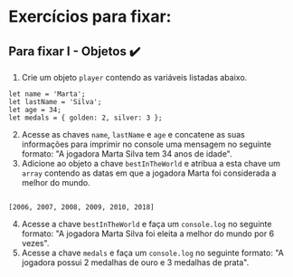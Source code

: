 # Exercícios para fixar:

## Para fixar I - Objetos :heavy_check_mark:

1. Crie um objeto `player` contendo as variáveis listadas abaixo.

```
let name = 'Marta';
let lastName = 'Silva';
let age = 34;
let medals = { golden: 2, silver: 3 };

```

2. Acesse as chaves `name`, `lastName` e `age` e concatene as suas informações para imprimir no console uma mensagem no seguinte formato: "A jogadora Marta Silva tem 34 anos de idade".
3. Adicione ao objeto a chave `bestInTheWorld` e atribua a esta chave um `array` contendo as datas em que a jogadora Marta foi considerada a melhor do mundo.

```

[2006, 2007, 2008, 2009, 2010, 2018]

```

4. Acesse a chave `bestInTheWorld` e faça um `console.log` no seguinte formato: "A jogadora Marta Silva foi eleita a melhor do mundo por 6 vezes".
5. Acesse a chave `medals` e faça um `console.log` no seguinte formato: "A jogadora possui 2 medalhas de ouro e 3 medalhas de prata".

